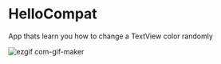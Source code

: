 # HelloCompat
App thats learn you how to change a TextView color randomly



![ezgif com-gif-maker](https://user-images.githubusercontent.com/85061997/125160704-1723f880-e187-11eb-821f-2678fa93c3b7.gif)

